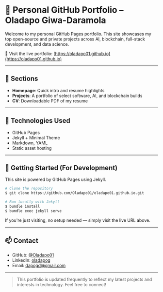 # 📘 Personal GitHub Portfolio – Oladapo Giwa-Daramola

Welcome to my personal GitHub Pages portfolio. This site showcases my top open-source and private projects across AI, blockchain, full-stack development, and data science.

🔗 Visit the live portfolio: [https://oladapo01.github.io](https://oladapo01.github.io)

---

## 📂 Sections

* **Homepage**: Quick intro and resume highlights
* **Projects**: A portfolio of select software, AI, and blockchain builds
* **CV**: Downloadable PDF of my resume

---

## 🧱 Technologies Used

* GitHub Pages
* Jekyll + Minimal Theme
* Markdown, YAML
* Static asset hosting

---

## 🔧 Getting Started (For Development)

This site is powered by GitHub Pages using Jekyll.

```bash
# Clone the repository
$ git clone https://github.com/Oladapo01/oladapo01.github.io.git

# Run locally with Jekyll
$ bundle install
$ bundle exec jekyll serve
```

If you're just visiting, no setup needed — simply visit the live URL above.

---

## 📫 Contact

* GitHub: [@Oladapo01](https://github.com/Oladapo01)
* LinkedIn: [oladapog](https://linkedin.com/in/oladapog)
* Email: [dapogd@gmail.com](mailto:dapogd@gmail.com)

---

> This portfolio is updated frequently to reflect my latest projects and interests in technology. Feel free to connect!
